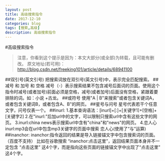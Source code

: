 ```yaml
---
layout: post
title: 高级搜索指令
date: 2017-12-10
categories: blog
tags: [搜索,高级]
description: 高级搜索指令
---
```

#高级搜索指令

>注意，你看到这个提示是因为：本文大部分(或全部)为转载，且可能有删改。
>原文地址(若可用)：http://blog.csdn.net/freeking101/article/details/68941100

##双引号(英文引号)
	把搜索词放在双引号(英文引号)中，表示完全匹配搜索。
##减号 和 加号 和 空格
	减号（-）表示搜索结果不包含减号后面词的页面。使用这个指令时减号(或者加号)前面必须是空格，减号(或者加号)后面没有空格，紧跟着要排除的词。如：小说 +古龙。
##或符号
	使用"A | B"来搜索"或者包含关键词A，或者包含关键词B，或者包含A、B"的网页。
##星号与问号
	星号代表若干个任意文字，问号仅表一个。
##inurl:
1.基本查询语法：[inurl]+[:]+[关键字1]+[空格]+[关键字2]
2.在"inurl:"后加url中的文字，可以限制只搜索url中含有这些文字的网页。
3.inurl:china news表示搜索url中含有"china"和"news"的网页。
4.恋人心 inurl:mp3会在url中包含mp3关键字的页面中搜索 恋人心(使用了“与”运算)
##inanchor:
inanchor:指令返回的结果是导入链接锚文字中包含搜索词的页面。（百度不支持）
比如在谷歌搜索 “inanchor:点击这里”，返回结果页面本身并不一定包含 “点击这里” 这4个字，而是指向这些页面的链接锚文字中出现了“点击这里” 这4个字。

